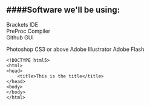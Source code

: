 ####Software we'll be using:
----------------------------
Brackets IDE<br />
PreProc Compiler<br />
Github GUI

Photoshop CS3 or above
Adobe Illustrator
Adobe Flash

```
<!DOCTYPE html5>
<html>
<head>
	<title>This is the title</title>
</head>
<body>
</body>
</html>
```
